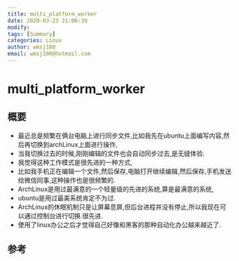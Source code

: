 ```yaml
---
title: multi_platform_worker
date: 2020-03-23 21:06:39
modify: 
tags: [Summary]
categories: Linux
author: wmsj100
email: wmsj100@hotmail.com
---
```


# multi_platform_worker

## 概要

- 最近总是频繁在俩台电脑上进行同步文件,比如我先在ubuntu上面编写内容,然后再切换到archLinux上面进行操作,
- 当我切换过去的时候,刚刚编辑的文件也会自动同步过去,是无缝体验.
- 我觉得这种工作模式是很先进的一种方式,
- 比如我手机正在编辑一个文件,然后保存,电脑打开继续编辑,然后保存,手机发送给微信同事,这种操作也是很频繁的.
- ArchLinux是用过最满意的一个轻量级的先进的系统,算是最满意的系统,
- ubuntu是用过最美系统肯定不为过.
- ArchLinux的休眠机制只是让屏幕息屏,但后台进程并没有停止,所以我现在可以通过控制台进行切换.很先进.
- 使用了linux办公之后才觉得自己好像和黑客的那种自动化办公越来越近了.

## 参考

